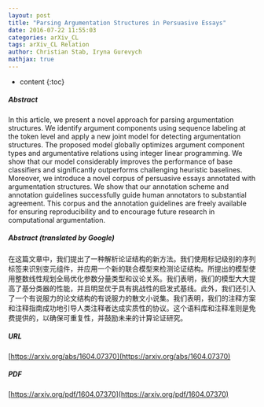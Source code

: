 ```yaml
---
layout: post
title: "Parsing Argumentation Structures in Persuasive Essays"
date: 2016-07-22 11:55:03
categories: arXiv_CL
tags: arXiv_CL Relation
author: Christian Stab, Iryna Gurevych
mathjax: true
---
```


* content
{:toc}

##### Abstract
In this article, we present a novel approach for parsing argumentation structures. We identify argument components using sequence labeling at the token level and apply a new joint model for detecting argumentation structures. The proposed model globally optimizes argument component types and argumentative relations using integer linear programming. We show that our model considerably improves the performance of base classifiers and significantly outperforms challenging heuristic baselines. Moreover, we introduce a novel corpus of persuasive essays annotated with argumentation structures. We show that our annotation scheme and annotation guidelines successfully guide human annotators to substantial agreement. This corpus and the annotation guidelines are freely available for ensuring reproducibility and to encourage future research in computational argumentation.

##### Abstract (translated by Google)
在这篇文章中，我们提出了一种解析论证结构的新方法。我们使用标记级别的序列标签来识别变元组件，并应用一个新的联合模型来检测论证结构。所提出的模型使用整数线性规划全局优化参数分量类型和议论关系。我们表明，我们的模型大大提高了基分类器的性能，并且明显优于具有挑战性的启发式基线。此外，我们还引入了一个有说服力的论文结构的有说服力的散文小说集。我们表明，我们的注释方案和注释指南成功地引导人类注释者达成实质性的协议。这个语料库和注释准则是免费提供的，以确保可重复性，并鼓励未来的计算论证研究。

##### URL
[https://arxiv.org/abs/1604.07370](https://arxiv.org/abs/1604.07370)

##### PDF
[https://arxiv.org/pdf/1604.07370](https://arxiv.org/pdf/1604.07370)

